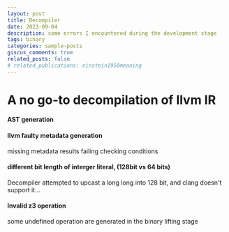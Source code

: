 ```yaml
---
layout: post
title: Decompiler
date: 2023-09-04
description: some errors I encountered during the development stage
tags: binary
categories: sample-posts
giscus_comments: true
related_posts: false
# related_publications: einstein1950meaning
---
```

# A no go-to decompilation of llvm IR

#### AST generation


#### llvm faulty metadata generation
missing metadata results failing checking conditions 

#### different bit length of interger literal, (128bit vs 64 bits)
Decompiler attempted to upcast a long long into 128 bit, and clang doesn't support it...

#### Invalid z3 operation
some undefined operation are generated in the binary lifting stage
